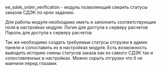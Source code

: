 ﻿ee_sdek_order_verification - модуль позволяющий сверять статусы заказов СДЭК по крон заданию.

Для работы модуля необходимо иметь и заполнить соответствующие поля в настройках модуля:
Логин для доступа к серверу расчетов
Пароль для доступа к серверу расчетов

Так же необходимо создать требуемые статусы отгрузки в админ панели и сопоставить их в настройках модуля.
Есть возможность выводить историю смены статусов заказа как из самого СДЭК так и сопоставленных в настройках.
Можно скрыть отгрузки что б не маячили перед глазами.
